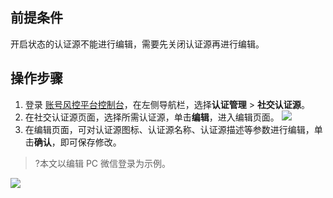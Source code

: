## 前提条件
开启状态的认证源不能进行编辑，需要先关闭认证源再进行编辑。

## 操作步骤
1. 登录 [账号风控平台控制台](https://console.cloud.tencent.com/ciam)，在左侧导航栏，选择**认证管理** > **社交认证源**。
2. 在社交认证源页面，选择所需认证源，单击**编辑**，进入编辑页面。
![](https://main.qcloudimg.com/raw/cf969dc1097ed3ecea5d1529b7ca025f.png)
3. 在编辑页面，可对认证源图标、认证源名称、认证源描述等参数进行编辑，单击**确认**，即可保存修改。
>?本文以编辑 PC 微信登录为示例。
>
![](https://main.qcloudimg.com/raw/44c2b85bbbcc36ede60cd97733a50949.png)
